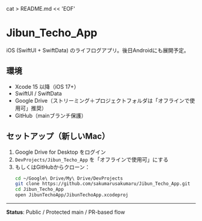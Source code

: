 cat > README.md << 'EOF'
# Jibun_Techo_App

iOS (SwiftUI + SwiftData) のライフログアプリ。後日Androidにも展開予定。

## 環境
- Xcode 15 以降（iOS 17+）
- SwiftUI / SwiftData
- Google Drive（ストリーミング＋プロジェクトフォルダは「オフラインで使用可」推奨） 
- GitHub（mainブランチ保護）

## セットアップ（新しいMac）
1. Google Drive for Desktop をログイン
2. `DevProjects/Jibun_Techo_App` を「オフラインで使用可」にする
3. もしくはGitHubからクローン：
   ```bash
   cd ~/Google\ Drive/My\ Drive/DevProjects
   git clone https://github.com/sakumarusakumaru/Jibun_Techo_App.git
   cd Jibun_Techo_App
   open JibunTechoApp/JibunTechoApp.xcodeproj

---

**Status**: Public / Protected main / PR-based flow
